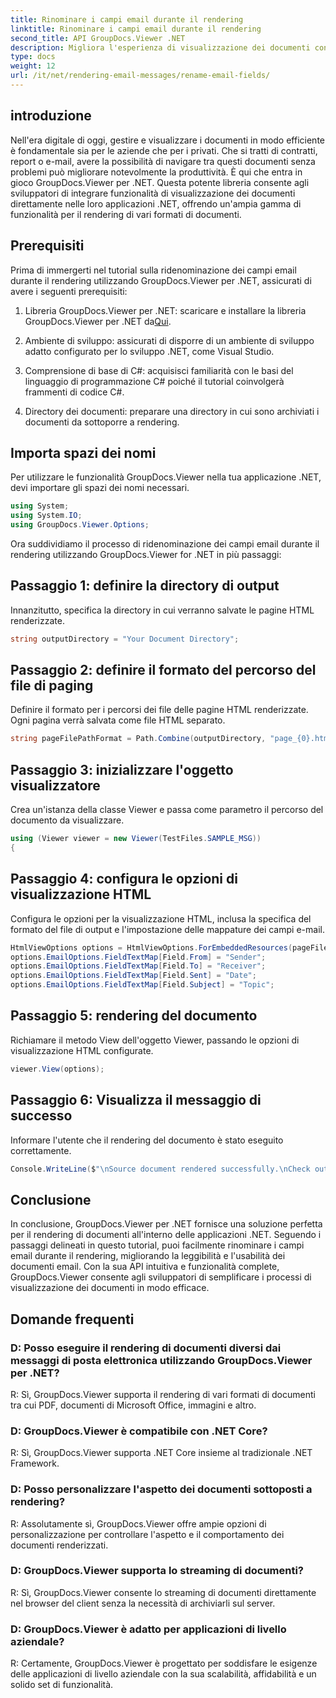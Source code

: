 ```yaml
---
title: Rinominare i campi email durante il rendering
linktitle: Rinominare i campi email durante il rendering
second_title: API GroupDocs.Viewer .NET
description: Migliora l'esperienza di visualizzazione dei documenti con GroupDocs.Viewer per .NET. Visualizza e personalizza le email senza problemi.
type: docs
weight: 12
url: /it/net/rendering-email-messages/rename-email-fields/
---
```

## introduzione

Nell'era digitale di oggi, gestire e visualizzare i documenti in modo efficiente è fondamentale sia per le aziende che per i privati. Che si tratti di contratti, report o e-mail, avere la possibilità di navigare tra questi documenti senza problemi può migliorare notevolmente la produttività. È qui che entra in gioco GroupDocs.Viewer per .NET. Questa potente libreria consente agli sviluppatori di integrare funzionalità di visualizzazione dei documenti direttamente nelle loro applicazioni .NET, offrendo un'ampia gamma di funzionalità per il rendering di vari formati di documenti.

## Prerequisiti

Prima di immergerti nel tutorial sulla ridenominazione dei campi email durante il rendering utilizzando GroupDocs.Viewer per .NET, assicurati di avere i seguenti prerequisiti:

1.  Libreria GroupDocs.Viewer per .NET: scaricare e installare la libreria GroupDocs.Viewer per .NET da[Qui](https://releases.groupdocs.com/viewer/net/).

2. Ambiente di sviluppo: assicurati di disporre di un ambiente di sviluppo adatto configurato per lo sviluppo .NET, come Visual Studio.

3. Comprensione di base di C#: acquisisci familiarità con le basi del linguaggio di programmazione C# poiché il tutorial coinvolgerà frammenti di codice C#.

4. Directory dei documenti: preparare una directory in cui sono archiviati i documenti da sottoporre a rendering.

## Importa spazi dei nomi

Per utilizzare le funzionalità GroupDocs.Viewer nella tua applicazione .NET, devi importare gli spazi dei nomi necessari.

```csharp
using System;
using System.IO;
using GroupDocs.Viewer.Options;
```

Ora suddividiamo il processo di ridenominazione dei campi email durante il rendering utilizzando GroupDocs.Viewer for .NET in più passaggi:

## Passaggio 1: definire la directory di output

Innanzitutto, specifica la directory in cui verranno salvate le pagine HTML renderizzate.

```csharp
string outputDirectory = "Your Document Directory";
```

## Passaggio 2: definire il formato del percorso del file di paging

Definire il formato per i percorsi dei file delle pagine HTML renderizzate. Ogni pagina verrà salvata come file HTML separato.

```csharp
string pageFilePathFormat = Path.Combine(outputDirectory, "page_{0}.html");
```

## Passaggio 3: inizializzare l'oggetto visualizzatore

Crea un'istanza della classe Viewer e passa come parametro il percorso del documento da visualizzare.

```csharp
using (Viewer viewer = new Viewer(TestFiles.SAMPLE_MSG))
{
```

## Passaggio 4: configura le opzioni di visualizzazione HTML

Configura le opzioni per la visualizzazione HTML, inclusa la specifica del formato del file di output e l'impostazione delle mappature dei campi e-mail.

```csharp
HtmlViewOptions options = HtmlViewOptions.ForEmbeddedResources(pageFilePathFormat);
options.EmailOptions.FieldTextMap[Field.From] = "Sender";
options.EmailOptions.FieldTextMap[Field.To] = "Receiver";
options.EmailOptions.FieldTextMap[Field.Sent] = "Date";
options.EmailOptions.FieldTextMap[Field.Subject] = "Topic";
```

## Passaggio 5: rendering del documento

Richiamare il metodo View dell'oggetto Viewer, passando le opzioni di visualizzazione HTML configurate.

```csharp
viewer.View(options);
```

## Passaggio 6: Visualizza il messaggio di successo

Informare l'utente che il rendering del documento è stato eseguito correttamente.

```csharp
Console.WriteLine($"\nSource document rendered successfully.\nCheck output in {outputDirectory}.");
```

## Conclusione

In conclusione, GroupDocs.Viewer per .NET fornisce una soluzione perfetta per il rendering di documenti all'interno delle applicazioni .NET. Seguendo i passaggi delineati in questo tutorial, puoi facilmente rinominare i campi email durante il rendering, migliorando la leggibilità e l'usabilità dei documenti email. Con la sua API intuitiva e funzionalità complete, GroupDocs.Viewer consente agli sviluppatori di semplificare i processi di visualizzazione dei documenti in modo efficace.

## Domande frequenti

### D: Posso eseguire il rendering di documenti diversi dai messaggi di posta elettronica utilizzando GroupDocs.Viewer per .NET?

R: Sì, GroupDocs.Viewer supporta il rendering di vari formati di documenti tra cui PDF, documenti di Microsoft Office, immagini e altro.

### D: GroupDocs.Viewer è compatibile con .NET Core?

R: Sì, GroupDocs.Viewer supporta .NET Core insieme al tradizionale .NET Framework.

### D: Posso personalizzare l'aspetto dei documenti sottoposti a rendering?

R: Assolutamente sì, GroupDocs.Viewer offre ampie opzioni di personalizzazione per controllare l'aspetto e il comportamento dei documenti renderizzati.

### D: GroupDocs.Viewer supporta lo streaming di documenti?

R: Sì, GroupDocs.Viewer consente lo streaming di documenti direttamente nel browser del client senza la necessità di archiviarli sul server.

### D: GroupDocs.Viewer è adatto per applicazioni di livello aziendale?

R: Certamente, GroupDocs.Viewer è progettato per soddisfare le esigenze delle applicazioni di livello aziendale con la sua scalabilità, affidabilità e un solido set di funzionalità.
